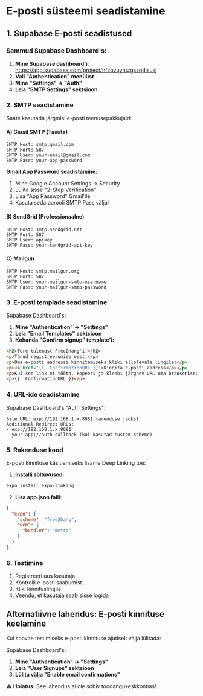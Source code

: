 # E-posti süsteemi seadistamine

## 1. Supabase E-posti seadistused

### Sammud Supabase Dashboard's:

1. **Mine Supabase dashboard'i**: https://app.supabase.com/project/nfzbvuyntzgszqdlsusj
2. **Vali "Authentication" menüüst**
3. **Mine "Settings" → "Auth"**
4. **Leia "SMTP Settings" sektsioon**

### 2. SMTP seadistamine

Saate kasutada järgmisi e-posti teenusepakkujaid:

#### A) Gmail SMTP (Tasuta)
```
SMTP Host: smtp.gmail.com
SMTP Port: 587
SMTP User: your-email@gmail.com
SMTP Pass: your-app-password
```

**Gmail App Password seadistamine:**
1. Mine Google Account Settings → Security
2. Lülita sisse "2-Step Verification"
3. Lisa "App Password" Gmail'ile
4. Kasuta seda parooli SMTP Pass väljal

#### B) SendGrid (Professionaalne)
```
SMTP Host: smtp.sendgrid.net
SMTP Port: 587
SMTP User: apikey
SMTP Pass: your-sendgrid-api-key
```

#### C) Mailgun
```
SMTP Host: smtp.mailgun.org
SMTP Port: 587
SMTP User: your-mailgun-smtp-username
SMTP Pass: your-mailgun-smtp-password
```

### 3. E-posti templade seadistamine

Supabase Dashboard's:
1. **Mine "Authentication" → "Settings"**
2. **Leia "Email Templates" sektsioon**
3. **Kohanda "Confirm signup" template'i:**

```html
<h2>Tere tulemast Free2Hang'i!</h2>
<p>Tänud registreerumise eest!</p>
<p>Oma e-posti aadressi kinnitamiseks kliki allolevale lingile:</p>
<p><a href="{{ .ConfirmationURL }}">Kinnita e-posti aadress</a></p>
<p>Kui see link ei tööta, kopeeri ja kleebi järgnev URL oma brauserisse:</p>
<p>{{ .ConfirmationURL }}</p>
```

### 4. URL-ide seadistamine

Supabase Dashboard's "Auth Settings":
```
Site URL: exp://192.168.1.x:8081 (arenduse jaoks)
Additional Redirect URLs: 
- exp://192.168.1.x:8081
- your-app://auth-callback (kui kasutad custom scheme)
```

### 5. Rakenduse kood

E-posti kinnituse käsitlemiseks lisame Deep Linking toe:

1. **Installi sõltuvused:**
```bash
expo install expo-linking
```

2. **Lisa app.json faili:**
```json
{
  "expo": {
    "scheme": "free2hang",
    "web": {
      "bundler": "metro"
    }
  }
}
```

### 6. Testimine

1. Registreeri uus kasutaja
2. Kontrolli e-posti saabumist
3. Kliki kinnituslingile
4. Veendu, et kasutaja saab sisse logida

## Alternatiivne lahendus: E-posti kinnituse keelamine

Kui soovite testimiseks e-posti kinnituse ajutiselt välja lülitada:

Supabase Dashboard's:
1. **Mine "Authentication" → "Settings"**
2. **Leia "User Signups" sektsioon**
3. **Lülita välja "Enable email confirmations"**

⚠️ **Hoiatus:** See lahendus ei ole sobiv toodangukeskkonnas! 